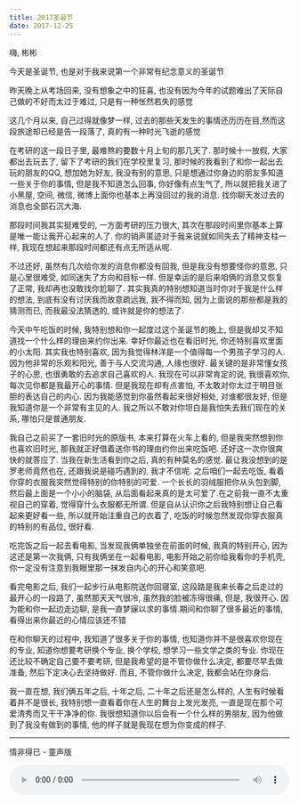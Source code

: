 ```yaml
---
title: 2017圣诞节
date: 2017-12-25
---
```


嗨, 彬彬

今天是圣诞节, 也是对于我来说第一个非常有纪念意义的圣诞节

昨天晚上从考场回来, 没有想象之中的狂喜, 也没有因为今年的试题难出了天际自己做的不好而太过于难过, 只是有一种怅然若失的感觉

这几个月以来, 自己过得就像梦一样, 过去的那些天发生的事情还历历在目,然而这段旅途却已经是告一段落了, 真的有一种时光飞逝的感觉

在考研的这一段日子里, 最难熬的要数十月上旬的那几天了. 那时候十一放假, 大家都出去玩去了, 留下了考研的我们在学校里复习, 那时候的我看到了和你一起出去玩的朋友的QQ, 想加她为好友, 我没有别的意思, 只是想通过你身边的朋友多知道一些关于你的事情, 但是我不知道怎么回事, 你好像有点生气了, 所以就把我关进了小黑屋, 空间, 微信, 微博上面你也基本上再没回过的我的消息. 找你聊天发过去的消息也全部石沉大海.

那段时间我其实挺难受的, 一方面考研的压力很大, 其次在那段时间里你基本上算是唯一能让我开心起来的人了. 你的销声匿迹对于我来说就如同失去了精神支柱一样, 我现在想起来那段时间都还有点无所适从呢.

不过还好, 虽然有几次给你发的消息你都没有回我, 但是我没有想要怪你的意思, 只是心里很难受, 如同迷失了方向和目标一样. 但是幸运的是后来咱俩的消息又恢复了正常, 我却再也没敢找你尬聊了. 其实我真的特别想知道当时你对于我是什么样的想法, 到底有没有讨厌我而故意疏远我, 我不得而知, 因为上面说的那些都是我的猜测而已, 而我最没法猜透的, 或许就是你的想法了.

今天中午吃饭的时候, 我特别想和你一起度过这个圣诞节的晚上, 但是我却又不知道找一个什么样的理由来约你出来. 幸好你最近也在看旧时光, 你还特别喜欢里面的小太阳. 其实我也特别喜欢, 因为我觉得林洋是一个值得每一个男孩子学习的人. 因为他非常的乐观和阳光, 善于与人交流沟通, 人缘也很好. 最关键的是非常懂女孩子的心思, 也很勇敢的去追求自己喜欢的人. 我现在可以非常肯定的说, 我很喜欢你, 每次见你都是我最开心的事情. 但是我现在却有点害怕, 不太敢对你太过于明目张胆的表达自己的内心. 因为我能感觉到你虽然看起来很好相处, 对谁都很友好, 但是我知道你是一个非常有主见的人. 我之所以不敢对你坦白是我怕失去我们现在的关系, 哪怕只是普通朋友. 

我自己之前买了一套旧时光的原版书, 本来打算在火车上看的, 但是我突然想到你也喜欢旧时光, 那我就正好借着送你书的理由约你出来吃饭吧. 还好这一次你很爽快的就答应了. 当我在新生活看到你之后, 真的有种莫名的感觉. 最让我没想到的是罗老师竟然也在, 还跟我说是碰巧遇到的, 我才不信呢. 之后咱们一起去吃饭, 看着你穿的衣服我突然觉得特别的你特别的可爱. 一个长长的羽绒服把你从头包到脚, 然后最上面是一个小小的脑袋, 从后面看起来真的是太可爱了.在之前我一直不太重视自己的穿着, 觉得穿什么衣服都无所谓. 但是自从认识你之后我特别想让自己看起来更好看一些, 所以就开始注重自己的衣着了, 吃饭的时候忽然发现你穿衣服真的特别的有品位, 很好看.

吃完饭之后一起去看电影, 当发现我俩单独坐在前面的时候, 我真的特别开心, 因为这还是第一次我俩, 只有我俩坐在一起看电影, 电影开始之前你给我看你的手机壳, 你一定没有注意到我眼里那一抹发自内心的开心和笑意吧.

看完电影之后, 我们一起步行从电影院送你回寝室, 这段路是我来长春之后走过的最开心的一段路了, 虽然那天天气很冷, 虽然我的脸被冻得很痛, 但是, 我很开心. 因为能和你一起边走边聊, 是我一直梦寐以求的事情.期间和你聊了很多最近的事情, 看得出来你最近的心情应该还不错

在和你聊天的过程中, 我知道了很多关于你的事情, 也知道你并不是很喜欢你现在的专业, 知道你想要考研换个专业, 换个学校, 想学习一些文学之类的专业. 你现在还比较不确定自己要不要考研, 但是我希望的是不管你做什么决定, 都要尽早去做准备, 然后下定决心去坚持做好. 而且, 不管你做什么决定, 我都会站在你身后.

我一直在想, 我们俩五年之后, 十年之后, 二十年之后还是怎么样的, 人生有时候看着并不是很长, 我特别想一直看着你在人生的舞台上发光发亮, 一直是现在那个可爱清秀而又干干净净的你. 我很想知道你以后会有一个什么样的男朋友, 因为他做到了我没有做到的事情, 他的样子就是我现在想为你变成的样子.

---

情非得已 - 童声版

<audio src="http://cn-twesix-static.oss-cn-beijing.aliyuncs.com/bynbyn/audio/%E7%BE%A4%E6%98%9F%20-%20%E6%83%85%E9%9D%9E%E5%BE%97%E5%B7%B2%20-%20%E7%AB%A5%E5%A3%B0%E7%89%88.mp3" controls style="width: 100%;"></audio>
